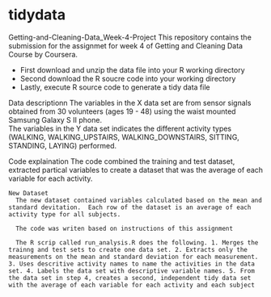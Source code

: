 # tidydata
Getting-and-Cleaning-Data_Week-4-Project
 This repository contains the submission for the assignmet for week 4 of Getting and Cleaning Data Course by Coursera.
  - First download and unzip the data file into your R working directory
  - Second download the R soucre code into your working directory
  - Lastly, execute R source code to generate a tidy data file
  
  Data descriptionn
   The variables in the X data set are from sensor signals obtained from 30 volunteers (ages 19 - 48) using the waist mounted Samsung Galaxy S II phone.  
   The variables in the Y data set indicates the different activity types (WALKING, WALKING_UPSTAIRS, WALKING_DOWNSTAIRS, SITTING, STANDING, LAYING) performed.
   
   Code explaination
    The code combined the training and test dataset, extracted partical variables to create a dataset that was the average of each variable for each activity.
    
    New Dataset
      The new dataset contained variables calculated based on the mean and standard devitation.  Each row of the dataset is an average of each activity type for all subjects.
      
      The code was writen based on instructions of this assignment
      
      The R scrip called run_analysis.R does the following. 1. Merges the trainng and test sets to create one data set. 2. Extracts only the measurements on the mean and standard deviation for each measurement. 3. Uses descritive activity names to name the activities in the data set. 4. Labels the data set with descriptive variable names. 5. From the data set in step 4, creates a second, independent tidy data set with the average of each variable for each activity and each subject
      
   
